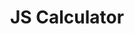 ---
title: 'JS Calculator'
coverImage: 'js-calculator.jpeg'
demoUrl: 'https://faishalirwn.github.io/js-calculator/'
order: 4
desc: ''
---